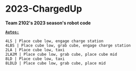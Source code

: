 # 2023-ChargedUp
 **Team 2102's 2023 season's robot code**

<ins>**`Autos:`**</ins>
```
4LS | Place cube low, engage charge station
4LBS | Place cube low, grab cube, engage charge station
2LA | Place cube low, taxi
2LA2M | Place cube low, grab cube, place cube mid
8LD | Place cube low, taxi
8LDLD | Place cube low, grab cube, place mid
```

